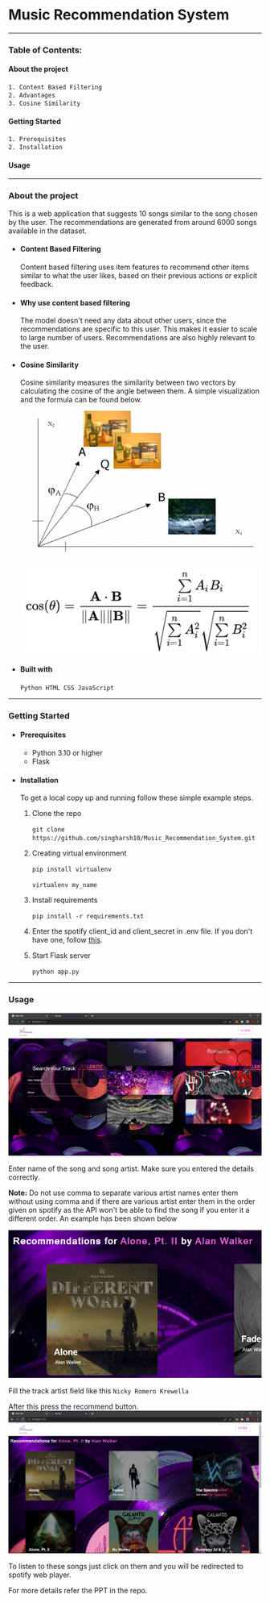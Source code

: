 # Music Recommendation System


------------------------------

### Table of Contents:
#### About the project

    1. Content Based Filtering
    2. Advantages
    3. Cosine Similarity
#### Getting Started
    1. Prerequisites
    2. Installation
#### Usage

----------------------
### About the project

This is a web application that suggests 10 songs similar 
to the song chosen by the user. The recommendations
are generated from around 6000 songs available
in the dataset.

* #### Content Based Filtering
    Content based filtering uses item features to 
    recommend other items similar to what the user likes,
    based on their previous actions or explicit
    feedback.

* #### Why use content based filtering
    The model doesn't need any data about other users, since
    the recommendations are specific to this user.
    This makes it easier to scale to large number of 
    users. Recommendations are also highly relevant 
    to the user.

* #### Cosine Similarity
  Cosine similarity measures the similarity between 
  two vectors by calculating the cosine of the angle 
  between them. A simple visualization and the 
  formula can be found below.

  ![img.png](static/img.png)

  ![img_1.png](static/img_1.png)

* #### Built with
    `Python HTML CSS JavaScript`

------------------------
### Getting Started

* #### Prerequisites
  * Python 3.10 or higher
  * Flask
  
* #### Installation  
   To get a local copy up and running follow 
these simple example steps.

  1. Clone the repo

     `git clone https://github.com/singharsh10/Music_Recommendation_System.git`
  2. Creating virtual environment
      
     `pip install virtualenv`
  
      `virtualenv my_name`
  4. Install requirements
    
     `pip install -r requirements.txt`
  5. Enter the spotify client_id and client_secret in .env file.
     If you don't have one, follow [this](https://cran.r-project.org/web/packages/spotidy/vignettes/Connecting-with-the-Spotify-API.html).
  6. Start Flask server
    
     `python app.py`
  
-----------------------
### Usage

![img.png](static/home.png)

Enter name of the song and song artist. Make sure you entered the
details correctly.

**Note:** Do not use comma to separate various artist names enter them without
 using comma and if there are various artist enter them in the 
order given on spotify as the API won't be able to find the song if 
you enter it a different order. An example has been shown below

![img_6.png](static/img_6.png)

Fill the track artist field like this
`Nicky Romero Krewella`

After this press the recommend button.
![img_1.png](static/result.png)

To listen to these songs just click on them and you will be 
redirected to spotify web player.
 
For more details refer the PPT in the repo.
